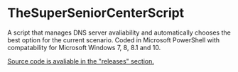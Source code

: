 # TheSuperSeniorCenterScript
A script that manages DNS server avaliability and automatically chooses the best option for the current scenario.
Coded in Microsoft PowerShell with compatability for Microsoft Windows 7, 8, 8.1 and 10.

[Source code is avaliable in the "releases" section.](url)
